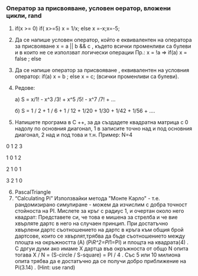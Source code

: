 ### Оператор за присвояване, условен оератор, вложени цикли, rand 

1. if(x >= 0) if( x>=5) x = 1/x; else x =-x;x=-5;

2. Да се напише условен оператор, който е еквивалентен на оператора за присвояване 
x = a || b && c , където всички променливи са булеви и в които не се използват логически операции
Пр.:
  x = !a   =>  if(a) x = false ; else 


3. Да се напише оператор за присвояване , еквивалентен на условния оператор: 
 if(a) x = b ; else x = c; (всички променливи са булеви).
 
4. Редове:


    а) S = x/1!  - x^3 /3! + x^5 /5! - x^7 /7! + ...
    
    
    б) S = 1 / 2 + 1 / 6 + 1 / 12 + 1/20 + 1/30 + 1/42 + 1/56 + ....
    
5. Напишете програма в C ++, за да създадете квадратна матрица с 0 надолу по основния диагонал, 1 в
записите точно над и под основния диагонал, 2 над и под това и т.н.
Пример: N=4

0 1 2 3


1 0 1 2


2 1 0 1


3 2 1 0 


6. PascalTriangle
7. “Calculating Pi”
 Използвайки метода "Монте Карло" - т.е. рандомизирано симулиране - можем да изчислим с добра точност стойноста на PI. Мислете за кръг с радиус 1, и очертан около него квадрат: Представете си, че това е мишена за стрелба и че вие хвърляте дартс в него на случаен принцип. При достатъчно хвърлени дартс съотношението на дартс в кръга към общия брой дартсове, които се  хвърлят,трябва да бъде съотношението между площта на окръжността (A) (Pi*R^2=PI*1=PI) и площта на квадрата(4) . С дргуи думи ако имаме X дартца във окръжноста от общо N опита тогава X / N = (S-circle / S-square)
= PI / 4 . Със 5 или 10 милиона опита трябва да е достатъчно да се получи добро приближение на Pi(3.14) . (Hint: use rand)
